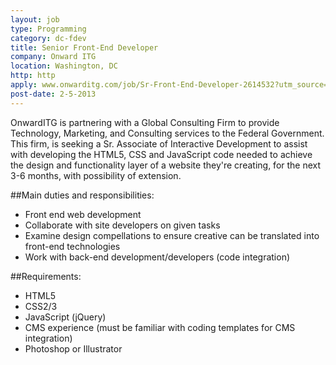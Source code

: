 ```yaml
---
layout: job
type: Programming
category: dc-fdev
title: Senior Front-End Developer
company: Onward ITG
location: Washington, DC
http: http
apply: www.onwarditg.com/job/Sr-Front-End-Developer-2614532?utm_source=workcreative.net
post-date: 2-5-2013
---
```


OnwardITG is partnering with a Global Consulting Firm to provide Technology, Marketing, and Consulting services to the Federal Government. This firm, is seeking a Sr. Associate of Interactive Development to assist with developing the HTML5, CSS and JavaScript code needed to achieve the design and functionality layer of a website they're creating, for the next 3-6 months, with possibility of extension. 

##Main duties and responsibilities:

* Front end web development
* Collaborate with site developers on given tasks
* Examine design compellations to ensure creative can be translated into front-end technologies
* Work with back-end development/developers (code integration) 

##Requirements:

* HTML5
* CSS2/3
* JavaScript (jQuery)
* CMS experience (must be familiar with coding templates for CMS integration)
* Photoshop or Illustrator 